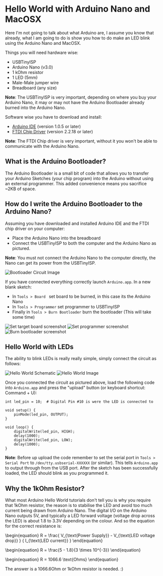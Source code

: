 # Hello World with Arduino Nano and MacOSX
Here I'm not going to talk about what Arduino are, I assume you know that
already, what I am going to do is show you how to do make an LED blink using
the Arduino Nano and MacOSX.

Things you will need hardware wise:

- USBTinyISP
- Arduino Nano (v3.0)
- 1 kOhm resistor
- 1 LED (5mm)
- Male-Male jumper wire
- Breadboard (any size)

**Note**: The USBTinyISP is very important, depending on where you buy your
Arduino Nano, it may or may not have the Arduino Bootloader already burned into
the Arduino Nano.

Software wise you have to download and install:

- [Arduino IDE](http://arduino.cc/en/Main/Software) (version 1.0.5 or later)
- [FTDI Chip Driver](http://www.ftdichip.com/Drivers/VCP.htm) (version 2.2.18
  or later)

**Note**: The FTDI Chip driver is very important, without it you won't be able
to communicate with the Arduino Nano.

## What is the Arduino Bootloader?
The Arduino Bootloader is a small bit of code that allows you to transfer your
Arduino Sketches (your chip program) into the Arduino without using an external
programmer. This added convenience means you sacrifice ~2KB of space.

## How do I write the Arduino Bootloader to the Arduino Nano?
Assuming you have downloaded and installed Arduino IDE and the FTDI chip driver
on your computer:

- Place the Arduino Nano into the breadboard
- Connect the USBTinyISP to both the computer and the Arduino Nano as pictured.

**Note**: You must not connect the Arduino Nano to the computer directly, the
Nano can get its power from the USBTinyISP.

![Bootloader Circuit Image](./images/bootloader_circuit.jpg)

If you have connected everything correctly launch `Arduino.app`. In a new blank
sketch:

- In `Tools > Board ` set board to be burned, in this case its the Arduino Nano
- In `Tools > Programmer` set programmer to USBTinyISP
- Finally in `Tools > Burn Bootloader` burn the bootloader (This will take some
  time)

![Set target board screenshot](./images/burn_bootloader-set_board.png)
![Set programmer screenshot](./images/burn_bootloader-set_programmer.png)
![Burn bootloader screenshot](./images/burn_bootloader-burn.png)


## Hello World with LEDs
The ability to blink LEDs is really really simple, simply connect the circuit
as follows:

![Hello World Schematic](./images/arduino_hello_world_schematic.png)
![Hello World Image](./images/arduino_hello_world_image.jpg)

Once you connected the circuit as pictured above, load the following code into
`Arduino.app` and press the "upload" button (or keyboard shortcut: Command +
U):


    int led_pin = 10;  # Digital Pin #10 is were the LED is connected to

    void setup() {
        pinMode(led_pin, OUTPUT);
    }

    void loop() {
        digitalWrite(led_pin, HIGH);
        delay(1000);
        digitalWrite(led_pin, LOW);
        delay(1000);
    }

**Note**: Before up upload the code remember to set the serial port in `Tools >
Serial Port` to `/dev/tty.usbserial-XXXXXX` (or similar). This tells
`Arduino.app` to output through from the USB port. After the sketch has been
successfully loaded, the LED should blink as you programmed it.


## Why the 1kOhm Resistor?
What most Arduino Hello World tutorials don't tell you is why you require that
1kOhm resistor, the reason is to stabilise the LED and avoid too much current
being drawn from Arduino Nano. The digital I/O on the Arduino Nano outputs 5V,
and typically a LED forward voltage (voltage drop across the LED) is about 1.8
to 3.3V depending on the colour.  And so the equation for the correct
resistance is:

\begin{equation}
    R = \frac{
        V_{\text{Power Supply}} - V_{\text{LED voltage drop}}
    }
    {
        I_{\text{LED current}}
    }
\end{equation}

\begin{equation}
    R = \frac{5 - 1.8}{3 \times 10^{-3}}
\end{equation}

\begin{equation}
    R = 1066.6 \text{Ohms}
\end{equation}

The answer is a 1066.6Ohm or 1kOhm resistor is needed. :)
